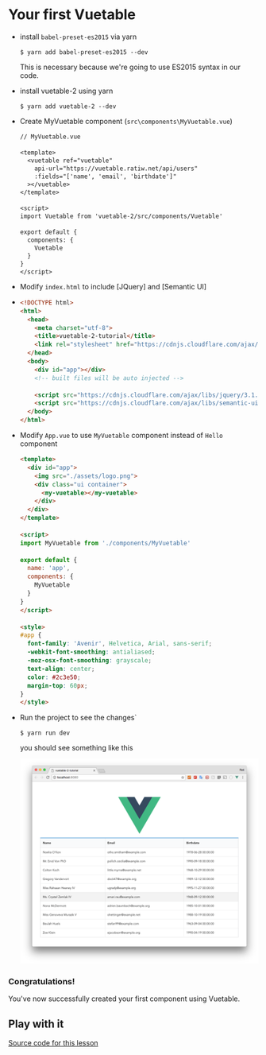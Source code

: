 # Your first Vuetable

* install `babel-preset-es2015` via yarn
  ```shell
  $ yarn add babel-preset-es2015 --dev
  ```

  This is necessary because we're going to use ES2015 syntax in our code.

* install vuetable-2 using yarn

  ```shell
  $ yarn add vuetable-2 --dev
  ```

+ Create MyVuetable component (`src\components\MyVuetable.vue`)

    ```vue
    // MyVuetable.vue

    <template>
      <vuetable ref="vuetable"
        api-url="https://vuetable.ratiw.net/api/users"
        :fields="['name', 'email', 'birthdate']"
      ></vuetable>
    </template>

    <script>
    import Vuetable from 'vuetable-2/src/components/Vuetable'

    export default {
      components: {
        Vuetable
      }
    }
    </script>
    ```

+ Modify `index.html` to include [JQuery] and [Semantic UI]
+
    ```html
    <!DOCTYPE html>
    <html>
      <head>
        <meta charset="utf-8">
        <title>vuetable-2-tutorial</title>
        <link rel="stylesheet" href="https://cdnjs.cloudflare.com/ajax/libs/semantic-ui/2.2.7/semantic.min.css" media="screen" title="no title" charset="utf-8">
      </head>
      <body>
        <div id="app"></div>
        <!-- built files will be auto injected -->

        <script src="https://cdnjs.cloudflare.com/ajax/libs/jquery/3.1.0/jquery.min.js" charset="utf-8"></script>
        <script src="https://cdnjs.cloudflare.com/ajax/libs/semantic-ui/2.2.7/semantic.min.js" charset="utf-8"></script>
      </body>
    </html>
    ```

+ Modify `App.vue` to use `MyVuetable` component instead of `Hello` component

    ```html
    <template>
      <div id="app">
        <img src="./assets/logo.png">
        <div class="ui container">
          <my-vuetable></my-vuetable>
        </div>
      </div>
    </template>

    <script>
    import MyVuetable from './components/MyVuetable'

    export default {
      name: 'app',
      components: {
        MyVuetable
      }
    }
    </script>

    <style>
    #app {
      font-family: 'Avenir', Helvetica, Arial, sans-serif;
      -webkit-font-smoothing: antialiased;
      -moz-osx-font-smoothing: grayscale;
      text-align: center;
      color: #2c3e50;
      margin-top: 60px;
    }
    </style>
    ```

* Run the project to see the changes`
    ```shell
    $ yarn run dev
    ```

    you should see something like this

    ![image](https://raw.githubusercontent.com/ratiw/images/master/vuetable-2-tutorial/01-1.png)

### Congratulations!

You've now successfully created your first component using Vuetable.

## Play with it

<vue-tabs :start-index="1">
  <v-tab title="Code">
    <vuep template="#lesson01"></vuep>
  </v-tab>
  <v-tab title="Result">
    <div id="output"></div>
  </v-tab>
</vue-tabs>

<script v-pre type="text/x-template" id="lesson01">
<template>
    <vuetable ref="vuetable"
          api-url="https://vuetable.ratiw.net/api/users"
          :fields="['name', 'email', 'birthdate']">
    </vuetable>
</template>

<script>
  Vue.use(Vuetable);
  export default {
    el: '#output'
  }
</script>

</script>

[Source code for this lesson](https://github.com/ratiw/vuetable-2-tutorial/tree/lesson-1)
